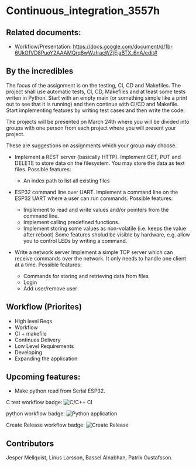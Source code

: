 # Continuous_integration_3557h
## Related documents:
- Workflow/Presentation: 
https://docs.google.com/document/d/1b-6UkOfVD8PuoY2AAAMQrq8wWzIracWZjEjaBTX_6nA/edit#


## By the incredibles
The focus of the assignment is on the testing, CI, CD and Makefiles.
The project shall use automatic tests, CI, CD, Makefiles and at least some tests
writen in Python. Start with an empty main (or something simple like a print out
to see that it is running) and then continue with CI/CD and Makefile.
Start implementing features by writing test cases and then write the code.

The projects will be presented on March 24th where you will be divided into groups with one person from each project where you will present your project.

 

These are suggestions on assignments which your group may choose.

 

- Implement a REST server (basically HTTP).
  Implement GET, PUT and DELETE to store data on the filesystem. You may store
  the data as text files.
  Possible features:
    - An index path to list all existing files

 

- ESP32 command line over UART.
  Implement a command line on the ESP32 UART where a user can run commands.
  Possible features:
  - Implement to read and write values and/or pointers from the command line.
  - Implement calling predefined functions.
  - Implement storing some values as non-volatile (i.e. keeps the value after reboot)
  Some features sholud be visible by hardware, e.g. allow you to control LEDs
  by writing a command.

 

- Write a network server
  Implement a simple TCP server which can receive commands over the network. It
  only needs to handle one client at a time.
  Possible features:
  - Commands for storing and retrieving data from files
  - Login
  - Add user/remove user
   
 ## Workflow (Priorites)
 
 - High level Reqs
 - Workflow
 - CI + makefile
 - Continues Delivery
 - Low Level Requirements
 - Developing
 - Expanding the application
 
## Upcoming features:
- Make python read from Serial ESP32.


C test workflow badge:
![C/C++ CI](https://github.com/JesperMell/Continuous_integration_3557h/workflows/C/C++%20CI/badge.svg)

python workflow badge:
![Python application](https://github.com/JesperMell/Continuous_integration_3557h/workflows/Python%20application/badge.svg)

Create Release workflow badge:
![Create Release](https://github.com/JesperMell/Continuous_integration_3557h/workflows/Create%20Release/badge.svg)

## Contributors
Jesper Mellquist, Linus Larsson, Bassel Alnabhan, Patrik Gustafsson.
